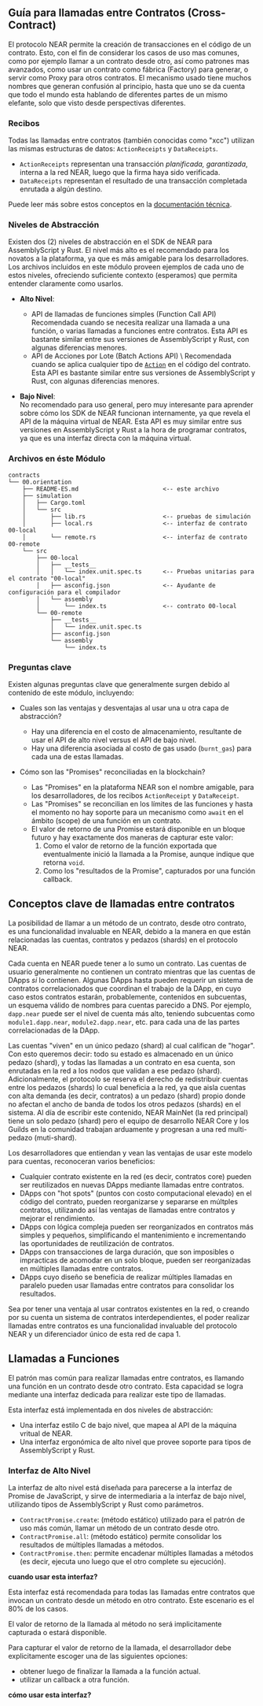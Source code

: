 ## Guía para llamadas entre Contratos (Cross-Contract)

El protocolo NEAR permite la creación de transacciones en el código de un contrato. Esto, con el fin de considerar los casos de uso mas comunes, como por ejemplo llamar a un contrato desde otro, así como patrones mas avanzados, como usar un contrato como fábrica (Factory) para generar, o servir como Proxy para otros contratos. El mecanismo usado tiene muchos nombres que generan confusión al principio, hasta que uno se da cuenta que todo el mundo esta hablando de diferentes partes de un mismo elefante, solo que visto desde perspectivas diferentes. 

### Recibos

Todas las llamadas entre contratos (también conocidas como "xcc") utilizan las mismas estructuras de datos: `ActionReceipts` y `DataReceipts`.

- `ActionReceipts` representan una transacción *planificada, garantizada*, interna a la red NEAR, luego que la firma haya sido verificada. 
- `DataReceipts` representan el resultado de una transacción completada enrutada a algún destino. 

Puede leer más sobre estos conceptos en la [documentación técnica](https://nomicon.io/RuntimeSpec/Receipts.html).

### Niveles de Abstracción

Existen dos (2) niveles de abstracción en el SDK de NEAR para AssemblyScript y Rust. El nivel más alto es el recomendado para los novatos a la plataforma, ya que es más amigable para los desarrolladores. Los archivos incluidos en este módulo proveen ejemplos de cada uno de estos niveles, ofreciendo suficiente contexto (esperamos) que permita entender claramente como usarlos.

- **Alto Nivel**:
  - API de llamadas de funciones simples (Function Call API) \
    Recomendada cuando se necesita realizar una llamada a una función, o varias llamadas a funciones entre contratos. Esta API es bastante similar entre sus versiones de AssemblyScript y Rust, con algunas diferencias menores. 
  - API de Acciones por Lote (Batch Actions API) \ 
    Recomendada cuando se aplica cualquier tipo de [`Action`]() en el código del contrato. 
    Esta API es bastante similar entre sus versiones de AssemblyScript y Rust, con algunas diferencias menores. 

- **Bajo Nivel**: \
  No recomendado para uso general, pero muy interesante para aprender sobre cómo los SDK de NEAR funcionan internamente, ya que revela el API de la máquina virtual de NEAR. 
  Esta API es muy similar entre sus versiones en AssemblyScript y Rust a la hora de programar contratos, ya que es una interfaz directa con la máquina virtual. 

### Archivos en éste Módulo

```
contracts
└── 00.orientation
    ├── README-ES.md                        <-- este archivo
    ├── simulation
    │   ├── Cargo.toml
    │   └── src
    │       ├── lib.rs                      <-- pruebas de simulación
    │       ├── local.rs                    <-- interfaz de contrato 00-local
    │       └── remote.rs                   <-- interfaz de contrato 00-remote
    └── src
        ├── 00-local
        │   ├── __tests__
        │   │   └── index.unit.spec.ts      <-- Pruebas unitarias para el contrato "00-local"
        │   ├── asconfig.json               <-- Ayudante de configuración para el compilador
        │   └── assembly
        │       └── index.ts                <-- contrato 00-local
        └── 00-remote
            ├── __tests__
            │   └── index.unit.spec.ts
            ├── asconfig.json
            └── assembly
                └── index.ts
```

### Preguntas clave

Existen algunas preguntas clave que generalmente surgen debido al contenido de este módulo, incluyendo: 

- Cuales son las ventajas y desventajas al usar una u otra capa de abstracción?
  - Hay una diferencia en el costo de almacenamiento, resultante de usar el API de alto nivel versus el API de bajo nivel. 
  - Hay una diferencia asociada al costo de gas usado (`burnt_gas`) para cada una de estas llamadas. 

- Cómo son las "Promises" reconciliadas en la blockchain? 
  - Las "Promises" en la plataforma NEAR son el nombre amigable, para los desarrolladores, de los recibos `ActionReceipt` y `DataReceipt`.
  - Las "Promises" se reconcilian en los límites de las funciones y hasta el momento no hay soporte para un mecanismo como `await` en el ámbito (scope) de una función en un contrato. 
  - El valor de retorno de una Promise estará disponible en un bloque futuro y hay exactamente dos maneras de capturar este valor: 
    1. Como el valor de retorno de la función exportada que eventualmente inició la llamada a la Promise, aunque indique que retorna `void`.
    2. Como los "resultados de la Promise", capturados por una función callback. 

## Conceptos clave de llamadas entre contratos

La posibilidad de llamar a un método de un contrato, desde otro contrato, es una funcionalidad invaluable en NEAR, debido a la manera en que están relacionadas las cuentas, contratos y pedazos (shards) en el protocolo NEAR. 

Cada cuenta en NEAR puede tener a lo sumo un contrato. Las cuentas de usuario generalmente no contienen un contrato mientras que las cuentas de DApps _si_ lo contienen. Algunas DApps hasta pueden requerir un sistema de contratos correlacionados que coordinan el trabajo de la DApp, en cuyo caso estos contratos estarán, probablemente, contenidos en subcuentas, un esquema válido de nombres para cuentas parecido a DNS. Por ejemplo, `dapp.near` puede ser el nivel de cuenta más alto, teniendo subcuentas como `module1.dapp.near`, `module2.dapp.near`, etc. para cada una de las partes correlacionadas de la DApp. 

Las cuentas "viven" en un único pedazo (shard) al cual califican de "hogar". Con esto queremos decir: todo su estado es almacenado en un único pedazo (shard), y todas las llamadas a un contrato en esa cuenta, son enrutadas en la red a los nodos que validan a ese pedazo (shard). Adicionalmente, el protocolo se reserva el derecho de redistribuir cuentas entre los pedazos (shards) lo cual beneficia a la red, ya que aisla cuentas con alta demanda (es decir, contratos) a un pedazo (shard) propio donde no afectan el ancho de banda de todos los otros pedazos (shards) en el sistema. Al día de escribir este contenido, NEAR MainNet (la red principal) tiene un solo pedazo (shard) pero el equipo de desarrollo NEAR Core y los Guilds en la comunidad trabajan arduamente y progresan a una red multi-pedazo (muti-shard).

Los desarrolladores que entiendan y vean las ventajas de usar este modelo para cuentas, reconoceran varios beneficios: 

- Cualquier contrato existente en la red (es decir, contratos core) pueden ser reutilizados en nuevas DApps mediante llamadas entre contratos. 
- DApps con "hot spots" (puntos con costo computacional elevado) en el código del contrato, pueden reorganizarse y separarse en múltples contratos, utilizando así las ventajas de llamadas entre contratos y mejorar el rendimiento. 
- DApps con lógica compleja pueden ser reorganizados en contratos más simples y pequeños, simplificando el mantenimiento e incrementando las oportunidades de reutilización de contratos.
- DApps con transacciones de larga duración, que son imposibles o impracticas de acomodar en un solo bloque, pueden ser reorganizadas en múltiples llamadas entre contratos. 
- DApps cuyo diseño se beneficia de realizar múltiples llamadas en paralelo pueden usar llamadas entre contratos para consolidar los resultados.

Sea por tener una ventaja al usar contratos existentes en la red, o creando por su cuenta un sistema de contratos interdependientes, el poder realizar llamadas entre contratos es una funcionalidad invaluable del protocolo NEAR y un diferenciador único de esta red de capa 1. 

## Llamadas a Funciones

El patrón mas común para realizar llamadas entre contratos, es llamando una función en un contrato desde otro contrato. Esta capacidad se logra mediante una interfaz dedicada para realizar este tipo de llamadas. 

Esta interfaz está implementada en dos niveles de abstracción: 
- Una interfaz estilo C de bajo nivel, que mapea al API de la máquina vritual de NEAR.
- Una interfaz ergonómica de alto nivel que provee soporte para tipos de AssemblyScript y Rust.

### Interfaz de Alto Nivel

La interfaz de alto nivel está diseñada para parecerse a la interfaz de Promise de JavaScript, y sirve de intermediaria a la interfaz de bajo nivel, utilizando tipos de AssemblyScript y Rust como parámetros. 

- `ContractPromise.create`: (método estático) utilizado para el patrón de uso más común, llamar un método de un contrato desde otro.
- `ContractPromise.all`: (método estático) permite consolidar los resultados de múltiples llamadas a métodos. 
- `ContractPromise.then`: permite encadenar múltiples llamadas a métodos (es decir, ejecuta uno luego que el otro complete su ejecución).

**cuando usar esta interfaz?**

Esta interfaz está recomendada para todas las llamadas entre contratos que invocan un contrato desde un método en otro contrato. Este escenario es el 80% de los casos. 

El valor de retorno de la llamada al método no será implicitamente capturada o estará disponible. 

Para capturar el valor de retorno de la llamada, el desarrollador debe explicitamente escoger una de las siguientes opciones:
- obtener luego de finalizar la llamada a la función actual. 
- utilizar un callback a otra función. 

**cómo usar esta interfaz?**



